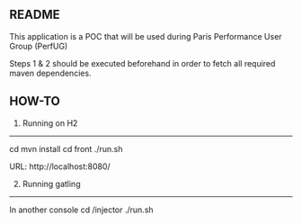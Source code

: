 README
------
This application is a POC that will be used during Paris Performance User Group (PerfUG)

Steps 1 & 2 should be executed beforehand in order to fetch all required maven dependencies.

HOW-TO
------

1) Running on H2
----------------
cd <root dir>
mvn install 
cd front
./run.sh

URL: http://localhost:8080/

2) Running gatling
------------------
In another console
cd <root dir>/injector
./run.sh
